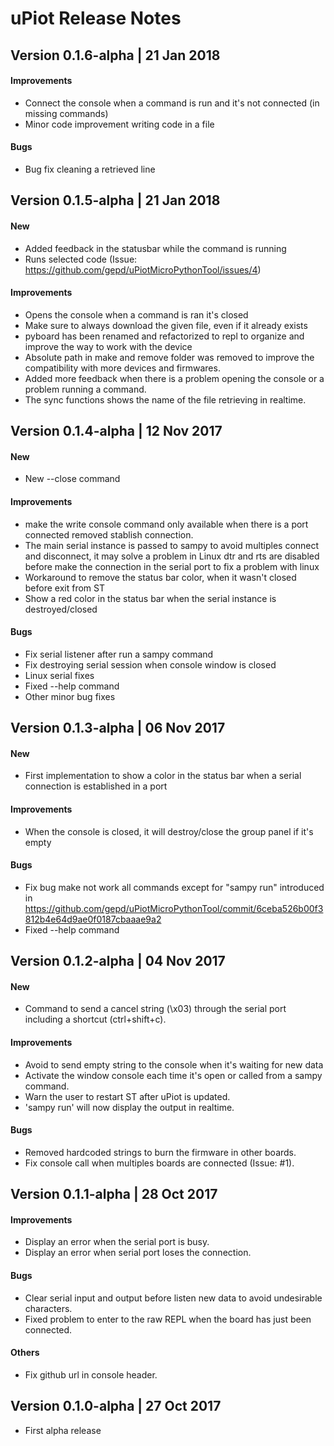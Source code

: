 # uPiot Release Notes

## Version 0.1.6-alpha | 21 Jan 2018

#### Improvements

* Connect the console when a command is run and it's not connected (in missing commands)
* Minor code improvement writing code in a file

#### Bugs

* Bug fix cleaning a retrieved line

## Version 0.1.5-alpha | 21 Jan 2018

#### New

* Added feedback in the statusbar while the command is running
* Runs selected code (Issue: https://github.com/gepd/uPiotMicroPythonTool/issues/4)

#### Improvements

* Opens the console when a command is ran it's closed
* Make sure to always download the given file, even if it already exists
* pyboard has been renamed and refactorized to repl to organize and improve the way to work with the device
* Absolute path in make and remove folder was removed to improve the compatibility with more devices and firmwares.
* Added more feedback when there is a problem opening the console or a problem running a command.
* The sync functions shows the name of the file retrieving in realtime.

## Version 0.1.4-alpha | 12 Nov 2017

#### New

* New --close command

#### Improvements

* make the write console command only available when there is a port connected removed stablish connection.
* The main serial instance is passed to sampy to avoid multiples connect and disconnect, it may solve a problem in Linux dtr and rts are disabled before make the connection in the serial port to fix a problem with linux
* Workaround to remove the status bar color, when it wasn't closed before exit from ST
* Show a red color in the status bar when the serial instance is destroyed/closed

#### Bugs

* Fix serial listener after run a sampy command
* Fix destroying serial session when console window is closed
* Linux serial fixes
* Fixed --help command
* Other minor bug fixes

## Version 0.1.3-alpha | 06 Nov 2017

#### New

* First implementation to show a color in the status bar when a serial connection is established in a port

#### Improvements

* When the console is closed, it will destroy/close the group panel if it's empty

#### Bugs

* Fix bug make not work all commands except for "sampy run" introduced in https://github.com/gepd/uPiotMicroPythonTool/commit/6ceba526b00f3812b4e64d9ae0f0187cbaaae9a2
* Fixed --help command

## Version 0.1.2-alpha | 04 Nov 2017

#### New

* Command to send a cancel string (\x03) through the serial port including a shortcut (ctrl+shift+c).

#### Improvements

* Avoid to send empty string to the console when it's waiting for new data
* Activate the window console each time it's open or called from a sampy command.
* Warn the user to restart ST after uPiot is updated.
* 'sampy run' will now display the output in realtime.

#### Bugs

* Removed hardcoded strings to burn the firmware in other boards.
* Fix console call when multiples boards are connected (Issue: #1).


## Version 0.1.1-alpha | 28 Oct 2017

#### Improvements

* Display an error when the serial port is busy.
* Display an error when serial port loses the connection.

#### Bugs

* Clear serial input and output before listen new data to avoid undesirable characters.
* Fixed problem to enter to the raw REPL when the board has just been connected.

#### Others

* Fix github url in console header.

## Version 0.1.0-alpha | 27 Oct 2017

* First alpha release
